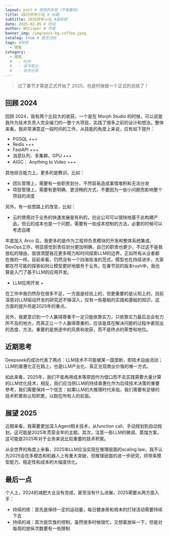 ```yaml
---
layout: post # 使用的布局（不需要改）
title: 2025开年小记 # 标题
subtitle: 2025开年小记 #副标题
date: 2025-02-05 # 时间
author: Wh1isper # 作者
banner_img: /img/post-bg-coffee.jpeg
catalog: true # 是否归档
tags: #标签
  - 随笔
category:
  - 随笔
  #   - 时评
  #   - 读书笔记
  #   - 技术分享
---
```


> 过了春节才算是正式开始了 2025，也是时候做一个正式的总结了！

## 回顾 2024

回顾 2024，我有两个比较大的收获，一个是在 Morph Studio 的时候，可以说是我作为技术负责人完全操刀的一整个大项目，实践了很多之前的设计和想法。整体来看，我非常满意这一段时间的工作，从技能的角度上来说，应有如下提升：

- PGSQL +++
- Redis +++
- FastAPI +++
- 消息队列、多集群、GPU +++
- AIGC： Anything to Video +++

其他综合能力上，更多的是教训，比如：

- 团队管理上，需要有一些职责划分，不然容易造成事情堆积和无法分发
- 项目管理上，需要有更明确、更流畅的方式，不要因为一些小问题而影响整个项目的进度

另外，有一些思路上的改变，比如：

- 云的使用对于业务的快速发展是有利的，创业公司可以很快地基于此构建产品，但云的成本也是一个问题，需要有一些成本控制的方法，必要的时候可以考虑自建

年底加入 Arco 后，我更多的是作为工程师负责模块的开发和整体系统集成、DevOps工作，明显感觉到责任划分更加明确、自己的职责也更少，不过这不是我放松的理由，我很清楚我花更多精力和时间探索LLM的边界，正如所有从业者都在做的一样。目前来看，仍然没有一个四海皆准的范式，模型也在持续进步，大家都在尽可能的探索如何让模型更好地服务于业务。在春节前的版本rush中，我也算是入门了基于LLM的应用开发。

- LLM应用开发 +

在工作中我仍然存在很多不足，一方面是经验上的，但更重要的是认知上的，目前深感对LLM驱动开发的研究还不够深入，仅有一些基础的实践和基础的知识，这方面的提升将是2025年的重点。

另外，我更意识到一个人赢得尊重不一定只能依靠实力，只依靠实力最后总会有力所不及的地方，而真正让一个人赢得尊重的，应该是其在解决问题的过程中表现出的态度、方法，重要的是旅途中的风景和收获，而不是终点的荣誉和地位。

## 近期思考

Deepseek的成功代表了两点：LLM技术不可能被某一国垄断，即技术自由流动；LLM的普惠化正在路上，也是LLM产业化、真正兑现商业价值的唯一方式。

如此来看，2025年，我们不能再用成本等原因作为借口而不去实践需要大量计算的LLM优化技术，相反，我们应当把LLM的持续普惠化作为后续技术决策的重要参考，我们需要保持一个信念：如果LLM的大推理时代来临，我们需要有足够的技术积累和认知积累，以跑在所有人的前面。

## 展望 2025

近期来看，我需要更加深入Agent相关技术，从function call、手动规划到自动规划，这可能是2025年贯穿全年的主题。其次，注意一些LLM的微调、蒸馏方案，这可能是2025年对于业务来说比较重要的技术积累。

从全世界的角度上来看，2025年LLM应当实现在推理层面的scaling law，我不认为2025会在多模态和机器人上有重大突破，但推理层面的进一步研究，将带来模型能力、稳定性和成本的大幅度优化。

## 最后一点

个人上，2024的减肥大业没有完成，甚至没有什么进展，2025需要从两方面入手：

- 持续的练：首先是保持一定的运动量，每日健身房和周末的打球活动需要持续下去
- 持续的减：其次是饮食的控制，虽然很多时候很忙，又想着放纵一下，但是对每周的放纵次数要有一些限制
